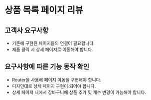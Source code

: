 # 상품 목록 페이지 리뷰

## 고객사 요구사항
- 기존에 구현된 페이지들의 연결이 필요합니다.
- 제품 클릭 시 상세 페이지로 이동해야 합니다.

## 요구사항에 따른 기능 동작 확인
- Router을 사용해 페이지 이동을 구현해야 합니다.
- 디자인대로 상세 페이지 구현이 되어야 합니다.
- 상세 페이지 내에서 장바구니에 상품 추가 및 개수 변경이 가능해야 합니다.